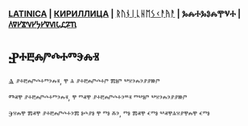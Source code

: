 ### [LATINICA](../Latn/Nablyudatelj.md) | [КИРИЛЛИЦА](../Cyrl/Nablyudatelj.md) | [ᚱᚢᚾᛁᚳᚺᛖᛊᚲᚨᚤᚨ](../Runr/Nablyudatelj.md) | ⰃⰎⰀⰃⰑⰎⰉⰜⰀ | [𐍓𐍠𐍔𐍮𐍝𐍔𐍟𐍔𐍠𐍜𐍡𐍚𐍐𐍴](../Perm/Nablyudatelj.md)

#  Ⱀⰰⰱⰾⱓⰴⰰⱅⰵⰾⱐ

Ⱑ ⱀⰰⰱⰾⱓⰴⰰⱅⰵⰾⱐ, ⰹ ⱑ ⱀⰰⰱⰾⱓⰴⰰⱓ ⰿⱁⱓ ⰲⱄⰵⰾⰵⱀⱀⱆⱓ

Ⱅⱏⰹ ⱀⰰⰱⰾⱓⰴⰰⱅⰵⰾⱐ, ⰹ ⱅⱏⰹ ⱀⰰⰱⰾⱓⰴⰰⰵⱎⱐ ⱅⰲⱁⱓ ⰲⱄⰵⰾⰵⱀⱀⱆⱓ

Ⰵⱄⰾⰹ ⰿⱏⰹ ⱀⰰⰱⰾⱓⰴⰰⰵⰿ ⱁⰴⱀⱁ ⰹ ⱅⱁ ⰶⰵ, ⱅⱁ ⰿⱏⰹ ⱔⱅⱁ ⰲⱏⰹⱑⱄⱀⰹⰾⰹ ⱔⱅⱁ 
